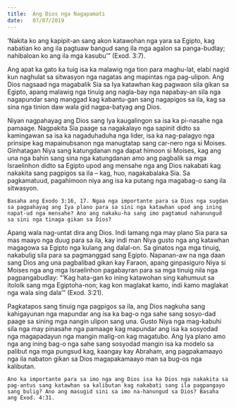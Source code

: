 ```yaml
---
title:  Ang Dios nga Nagapamati
date:   07/07/2019
---
```


‘Nakita ko ang kapipit-an sang akon katawohan nga yara sa Egipto, kag nabatian ko ang ila pagtuaw bangud sang ila mga agalon sa panga-budlay; nahibaloan ko ang ila mga kasubu’” (Exod. 3:7).

Ang apat ka gato ka tuig isa ka malawig nga tion para maghu-lat, elabi nagid kun naghulat sa sitwasyon nga nagatas ang mapintas nga pag-ulipon. Ang Dios nagsaad nga magabalik Sia sa Iya katawhan kag pagwaon sila gikan sa Egipto, apang malawig nga tinuig ang nagla-bay nga napabay-an sila nga nagapundar sang manggad kag kabantu-gan sang nagapigos sa ila, kag sa sina nga tinion daw wala gid nagpa-batyag ang Dios.

Niyan nagpahayag ang Dios sang Iya kaugalingon sa isa ka pi-nasahe nga pamaage. Nagpakita Sia paage sa nagakalayo nga sapinit didto sa kamingawan sa isa ka nagaduhaduha nga lider, isa ka nag-palagyo nga prinsipe kag mapainubsanon nga manugtatap sang car-nero nga si Moises. Ginhatagan Niya sang katungdanan nga dapat himoon si Moises, kag ang una nga bahin sang sina nga katungdanan amo ang pagbalik sa mga Israelinhon didto sa Egipto upod ang mensahe nga ang Dios nakabati kag nakakita sang pagpigos sa ila – kag, huo, nagakabalaka Sia. Sa pagkamatuud, pagahimoon niya ang isa ka putang nga magabag-o sang ila sitwasyon.

`Basaha ang Exodo 3:16, 17. Ngaa nga importante para sa Dios nga sugdan sa pagpahayag ang Iya plano para sa sini nga katawhan upod ang ining napat-ud nga mensahe? Ano ang nakaku-ha sang imo pagtamud nahanungud sa sini nga tinaga gikan sa Dios?`

Apang wala nag-untat dira ang Dios. Indi lamang nga may plano Sia para sa mas maayo nga duug para sa ila, kay indi man Niya gusto nga ang katawhan magagowa sa Egipto nga kulang ang dalal-on. Sa ginatos nga mga tinuig, nakabulig sila para sa pagmanggad sang Egipto. Napanan-aw na nga daan sang Dios ang una pagbalibad gikan kay Faraon, apang ginpasiguro Niya si Moises nga ang mga Israelinhon pagabayran para sa mga tinuig nila nga pagpangabudlay: “’Kag hata-gan ko ining katawohan sing kahumuut sa itololk sang mga Egiptoha-non; kag kon maglakat kamo, indi kamo maglakat nga wala sing dala’” (Exod. 3:21).

Pagkatapos sang tinuig nga pagpigos sa ila, ang Dios nagkuha sang kahigayunan nga mapundar ang isa ka bag-o nga sahe sang sosyo-dad paage sa sining mga nangin ulipon sang una. Gusto Niya nga mag-kabuhi sila nga may pinasahe nga pamaage kag mapundar ang isa ka sosyodad nga magapadayun nga mangin malig-on kag magatubo. Ang Iya plano amo nga ang ining bag-o nga sahe sang sosyodad mangin isa ka modelo sa palibut nga mga pungsud kag, kaangay kay Abraham, ang pagpakamaayo nga ila nabaton gikan sa Dios magapakamaayo man sa bug-os nga kalibutan.

`Ano ka importante para sa imo nga ang Dios isa ka Dios nga nakakita sa pag-antus sang katawhan sa kalibutan kag nakabati sang ila pagpangayo sang bulig? Ano ang masugid sini sa imo na-hanungud sa Dios? Basaha ang Exod. 4:31.`